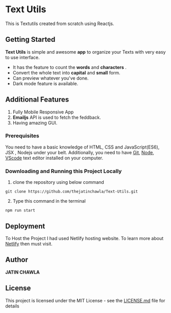 # Text Utils

This is Textutils created from scratch using Reactjs.

## Getting Started

**Text Utils** is simple and awesome **app** to organize your Texts with very easy to use interface. 

- It has the feature to count the **words** and **characters** .
- Convert the whole text into **capital** and **small** form.
- Can preview whatever you've done.
- Dark mode feature is available.

## Additional Features

1. Fully Mobile Responsive App
2. **Emailjs** API is used to fetch the feddback.
3. Having amazing GUI.

### Prerequisites

You need to have a basic knowledge of HTML, CSS and JavaScript(ES6), JSX , Nodejs under your belt. Additionally, you need to have [Git](https://gist.github.com/derhuerst/1b15ff4652a867391f03), [Node](https://nodejs.org/en/), [VScode](https://code.visualstudio.com/download) text editor installed on your computer.

### Downloading and Running this Project Locally
1. clone the repository using below command
```
git clone https://github.com/thejatinchawla/Text-Utils.git
```
2. Type this command in the terminal
```
npm run start
```

## Deployment

To Host the Project I had used Netlify hosting website. To learn more about [Netlify](https://www.netlify.com/) then must visit.

## Author

**JATIN CHAWLA**

## License

This project is licensed under the MIT License - see the [LICENSE.md](LICENSE.md) file for details
